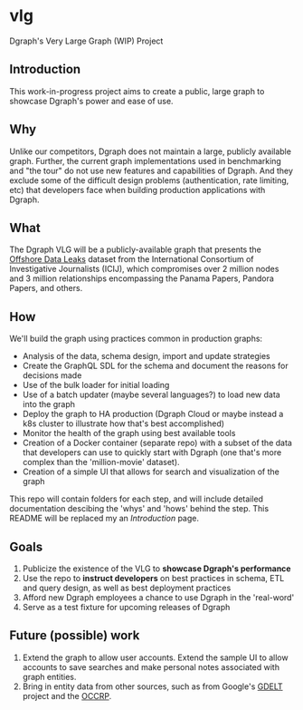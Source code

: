 # vlg
Dgraph's Very Large Graph (WIP) Project

## Introduction
This work-in-progress project aims to create a public, large graph to showcase Dgraph's power and ease of use.

## Why
Unlike our competitors, Dgraph does not maintain a large, publicly available graph. Further, the current graph implementations used in benchmarking and "the tour" do not use new features and capabilities of Dgraph. And they exclude some of the difficult design problems (authentication, rate limiting, etc) that developers face when building production applications with Dgraph.

## What
The Dgraph VLG will be a publicly-available graph that presents the [Offshore Data Leaks](https://offshoreleaks.icij.org/) dataset from the International Consortium of Investigative Journalists (ICIJ), which compromises over 2 million nodes and 3 million relationships encompassing the Panama Papers, Pandora Papers, and others.

## How
We'll build the graph using practices common in production graphs:

* Analysis of the data, schema design, import and update strategies
* Create the GraphQL SDL for the schema and document the reasons for decisions made
* Use of the bulk loader for initial loading
* Use of a batch updater (maybe several languages?) to load new data into the graph
* Deploy the graph to HA production (Dgraph Cloud or maybe instead a k8s cluster to illustrate how that's best accomplished)
* Monitor the health of the graph using best available tools
* Creation of a Docker container (separate repo) with a subset of the data that developers can use to quickly start with Dgraph (one that's more complex than the 'million-movie' dataset).
* Creation of a simple UI that allows for search and visualization of the graph

This repo will contain folders for each step, and will include detailed documentation descibing the 'whys' and 'hows' behind the step. This README will be replaced my an _Introduction_ page.

## Goals

1. Publicize the existence of the VLG to **showcase Dgraph's performance**
2. Use the repo to **instruct developers** on best practices in schema, ETL and query design, as well as best deployment practices
3. Afford new Dgraph employees a chance to use Dgraph in the 'real-word'
4. Serve as a test fixture for upcoming releases of Dgraph

## Future (possible) work

1. Extend the graph to allow user accounts. Extend the sample UI to allow accounts to save searches and make personal notes associated with graph entities.
2. Bring in entity data from other sources, such as from Google's [GDELT](https://www.gdeltproject.org/data.html) project and the [OCCRP](https://www.occrp.org/en).
